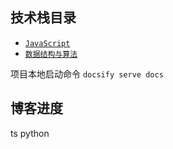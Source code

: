 
## 技术栈目录
* [`JavaScript`](/js/base.md)
* [`数据结构与算法`](/dataStructure-and-algorithm/README.md)

项目本地启动命令
`docsify serve docs`

## 博客进度
ts
python
